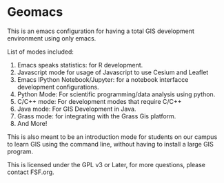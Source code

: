 # Geomacs
This is an emacs configuration for having a total GIS development environment using only emacs. 

List of modes included: 

1. Emacs speaks statistics: for R development.
2. Javascript mode for usage of Javascript to use Cesium and Leaflet
3. Emacs IPython Notebook/Jupyter: for a notebook interfacce development configurations.
4. Python Mode: For scientific programming/data analysis using python.
5. C/C++ mode: For development modes that require C/C++
6. Java mode: For GIS Development in Java. 
7. Grass mode: for integrating with the Grass Gis platform.
8. And More! 

This is also meant to be an introduction mode for students on our campus to learn GIS using the command line, without having to install a large GIS program.

This is licensed under the GPL v3 or Later, for more questions, please contact FSF.org.
